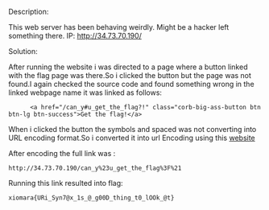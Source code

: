 Description:

This web server has been behaving weirdly. Might be a hacker left something there.
IP: http://34.73.70.190/

Solution:

After running the website i was directed to a page where a button linked with the flag page was there.So i clicked the button but the page was not found.I again checked the source code and found something wrong in the linked webpage name it was linked as follows:

	      <a href="/can_y#u_get_the_flag?!" class="corb-big-ass-button btn btn-lg btn-success">Get the flag!</a>

When i clicked the button the symbols and spaced was not converting into URL encoding format.So i converted it into url Encoding using this [website](https://www.urlencoder.org/)

After encoding the full link was :

	http://34.73.70.190/can_y%23u_get_the_flag%3F%21

Running this link resulted into flag:
	
	xiomara{URi_Syn7@x_1s_@_g00D_thing_t0_lOOk_@t}
